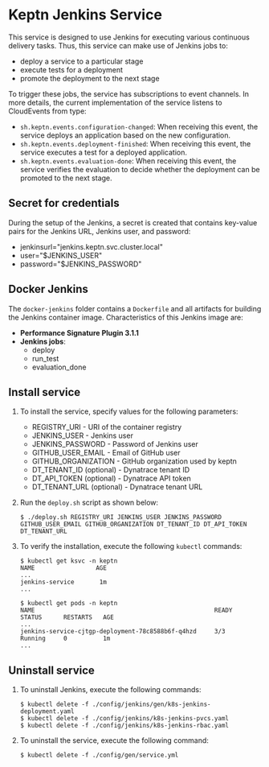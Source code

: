 # Keptn Jenkins Service

This service is designed to use Jenkins for executing various continuous delivery tasks. Thus, this service can make use of Jenkins jobs to:
* deploy a service to a particular stage
* execute tests for a deployment
* promote the deployment to the next stage

To trigger these jobs, the service has subscriptions to event channels. In more details, the current implementation of the service listens to CloudEvents from type:
* `sh.keptn.events.configuration-changed`: When receiving this event, the service deploys an application based on the new configuration.
* `sh.keptn.events.deployment-finished`: When receiving this event, the service executes a test for a deployed application.
* `sh.keptn.events.evaluation-done`: When receiving this event, the service verifies the evaluation to decide whether the deployment can be promoted to the next stage.

## Secret for credentials
During the setup of the Jenkins, a secret is created that contains key-value pairs for the Jenkins URL, Jenkins user, and password:
* jenkinsurl="jenkins.keptn.svc.cluster.local" 
* user="$JENKINS_USER" 
* password="$JENKINS_PASSWORD"

## Docker Jenkins
The `docker-jenkins` folder contains a `Dockerfile` and all artifacts for building the Jenkins container image. Characteristics of this Jenkins image are:
* **Performance Signature Plugin 3.1.1**
* **Jenkins jobs**:
  * deploy
  * run_test
  * evaluation_done

## Install service <a id="install"></a>

1. To install the service, specify values for the following parameters:
    * REGISTRY_URI - URI of the container registry
    * JENKINS_USER - Jenkins user
    * JENKINS_PASSWORD - Password of Jenkins user
    * GITHUB_USER_EMAIL - Email of GitHub user
    * GITHUB_ORGANIZATION - GitHub organization used by keptn
    * DT_TENANT_ID (optional) - Dynatrace tenant ID
    * DT_API_TOKEN (optional) - Dynatrace API token
    * DT_TENANT_URL (optional) - Dynatrace tenant URL

1. Run the `deploy.sh` script as shown below: 

    ```console
    $ ./deploy.sh REGISTRY_URI JENKINS_USER JENKINS_PASSWORD GITHUB_USER_EMAIL GITHUB_ORGANIZATION DT_TENANT_ID DT_API_TOKEN DT_TENANT_URL
    ```

1. To verify the installation, execute the following `kubectl` commands: 

    ```console
    $ kubectl get ksvc -n keptn
    NAME                 AGE
    ...
    jenkins-service       1m
    ...
    ```

    ```console
    $ kubectl get pods -n keptn
    NAME                                                  READY     STATUS      RESTARTS   AGE
    ...
    jenkins-service-cjtgp-deployment-78c8588b6f-q4hzd     3/3       Running     0          1m
    ...
    ```

## Uninstall service <a id="install"></a>

1. To uninstall Jenkins, execute the following commands:

    ```console
    $ kubectl delete -f ./config/jenkins/gen/k8s-jenkins-deployment.yaml
    $ kubectl delete -f ./config/jenkins/k8s-jenkins-pvcs.yaml
    $ kubectl delete -f ./config/jenkins/k8s-jenkins-rbac.yaml
    ```
  
1. To uninstall the service, execute the following command:

    ```console
    $ kubectl delete -f ./config/gen/service.yml
    ```